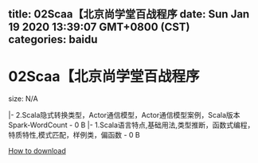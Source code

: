
title: 02Scaa【北京尚学堂百战程序
date: Sun Jan 19 2020 13:39:07 GMT+0800 (CST)    
categories: baidu
---

# 02Scaa【北京尚学堂百战程序
size: N/A
 
 
|- 2.Scala隐式转换类型，Actor通信模型，Actor通信模型案例，Scala版本Spark-WordCount - 0 B
|- 1.Scala语言特点,基础用法,类型推断，函数式编程，特质特性,模式匹配，样例类，偏函数 - 0 B

[How to download](https://bpcam.bemobtrk.com/go/2ceec3aa-1ca2-46d6-b9ff-aaa5c184517c?jno=4643)